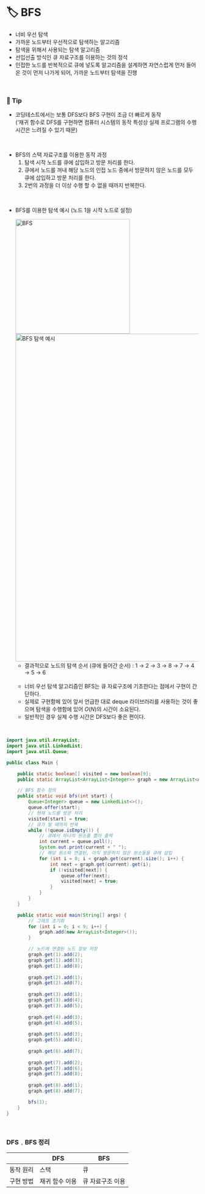 # **🏷️ BFS**

- 너비 우선 탐색
- 가까운 노드부터 우선적으로 탐색하는 알고리즘
- 탐색을 위해서 사용되는 탐색 알고리즘
- 선입선출 방식인 큐 자료구조를 이용하는 것의 정석
- 인접한 노드를 반복적으로 큐에 넣도록 알고리즘을 설계하면 자연스럽게 먼저 들어온 것이 먼저 나가게 되어, 가까운 노드부터 탐색을 진행
<br/>

### **📌 Tip**

- 코딩테스트에서는 보통 DFS보다 BFS 구현이 조금 더 빠르게 동작 <br/>
  (‘재귀 함수로 DFS를 구현하면 컴퓨터 시스템의 동작 특성상 실제 프로그램의 수행 시간은 느려질 수 있기 때문)
<br/>

- BFS의 스택 자료구조를 이용한 동작 과정
    1. 탐색 시작 노드를 큐에 삽입하고 방문 처리를 한다.
    2. 큐에서 노드를 꺼내 해당 노드의 인접 노드 중에서 방문하지 않은 노드를 모두 큐에 삽입하고 방문 처리를 한다.
    3. 2번의 과정을 더 이상 수행 할 수  없을 때까지 반복한다.
<br/>

- BFS를 이용한 탐색 예시 (노드 1을 시작 노드로 설정)
    
  <img width="300" alt="BFS" src="https://github.com/SeoWonLeee/2L24-Algo-Study/assets/148112372/58ff6ec4-3b35-410d-ac72-3d61fab34f11">
  
  <img width="858" alt="BFS 탐색 예시" src="https://github.com/SeoWonLeee/2L24-Algo-Study/assets/148112372/9d915dd9-a26f-47f9-9cce-3732a94c6135">

  - 결과적으로 노드의 탐색 순서 (큐에 들어간 순서) : 1 → 2 → 3 → 8 → 7 → 4 → 5 → 6
   <br/>
 
  - 너비 우선 탐색 알고리즘인 BFS는 큐 자료구조에 기초한다는 점에서 구현이 간단하다.
  - 실제로 구현함헤 있어 앞서 언급한 대로 deque 라이브러리를 사용하는 것이 좋으며 탐색을 수행함에 있어 $O(N)$의 시간이 소요된다.
  - 일반적인 경우 실제 수행 시간은 DFS보다 좋은 편이다.
<br/>

```java
import java.util.ArrayList;
import java.util.LinkedList;
import java.util.Queue;

public class Main {

    public static boolean[] visited = new boolean[9];
    public static ArrayList<ArrayList<Integer>> graph = new ArrayList<ArrayList<Integer>>();

    // BFS 함수 정의
    public static void bfs(int start) {
        Queue<Integer> queue = new LinkedList<>();
        queue.offer(start);
        // 현재 노드를 방문 처리
        visited[start] = true;
        // 큐가 빌 때까지 반복
        while (!queue.isEmpty()) {
            // 큐에서 하나의 원소를 뽑아 출력
            int current = queue.poll();
            System.out.print(current + " ");
            // 해당 원소와 연결된, 아직 방문하지 않은 원소들을 큐에 삽입
            for (int i = 0; i < graph.get(current).size(); i++) {
                int next = graph.get(current).get(i);
                if (!visited[next]) {
                    queue.offer(next);
                    visited[next] = true;
                }
            }
        }
    }

    public static void main(String[] args) {
        // 그래프 초기화
        for (int i = 0; i < 9; i++) {
            graph.add(new ArrayList<Integer>());
        }

        // 노드에 연결된 노드 정보 저장 
        graph.get(1).add(2);
        graph.get(1).add(3);
        graph.get(1).add(8);
        
        graph.get(2).add(1);
        graph.get(2).add(7);
        
        graph.get(3).add(1);
        graph.get(3).add(4);
        graph.get(3).add(5);
        
        graph.get(4).add(3);
        graph.get(4).add(5);
        
        graph.get(5).add(3);
        graph.get(5).add(4);
        
        graph.get(6).add(7);
        
        graph.get(7).add(2);
        graph.get(7).add(6);
        graph.get(7).add(8);
        
        graph.get(8).add(1);
        graph.get(8).add(7);

        bfs(1);
    }
}
```
<br/>

### DFS﹒BFS 정리

|  | DFS | BFS |
| --- | --- | --- |
| 동작 원리 | 스택 | 큐 |
| 구현 방법 | 재귀 함수 이용 | 큐 자료구조 이용 |
